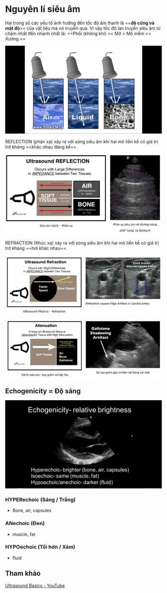 # Nguyên lí siêu âm
  

  
Hai trong số các yếu tố ảnh hưởng đến tốc độ âm thanh là ==**độ cứng và mật độ**== của vật liệu mà nó truyền qua. Vì vậy tốc độ lan truyền siêu âm từ chậm nhất đến nhanh nhất là: ==Phổi (không khí) << Mỡ < Mô mềm << Xương.==
  

  
![Nguyên lí siêu âm-20240623103244163.webp](./200%20FILES/201%20Image/Nguy%C3%AAn%20l%C3%AD%20si%C3%AAu%20%C3%A2m-20240623103244163.webp)
  

  
REFLECTION (phản xạ) xảy ra với sóng siêu âm khi hai mô liền kề có giá trị trở kháng ==khác nhau đáng kể==.
  

  
![Nguyên lí siêu âm-20240623002150875.webp](./200%20FILES/201%20Image/Nguy%C3%AAn%20l%C3%AD%20si%C3%AAu%20%C3%A2m-20240623002150875.webp)
  

  
REFRACTION (Khúc xạ) xảy ra với sóng siêu âm khi hai mô liền kề có giá trị trở kháng ==hơi khác nhau==.
  

  
![Nguyên lí siêu âm-20240623001923641.webp](./200%20FILES/201%20Image/Nguy%C3%AAn%20l%C3%AD%20si%C3%AAu%20%C3%A2m-20240623001923641.webp)
  

  
![Nguyên lí siêu âm-20240623002111238.webp](./200%20FILES/201%20Image/Nguy%C3%AAn%20l%C3%AD%20si%C3%AAu%20%C3%A2m-20240623002111238.webp)
  

  

  
## Echogenicity = Độ sáng
  

  
![Nguyên lí siêu âm-20240623103318393.webp](./200%20FILES/201%20Image/Nguy%C3%AAn%20l%C3%AD%20si%C3%AAu%20%C3%A2m-20240623103318393.webp)
  
### HYPERechoic (Sáng / Trắng)
  
- Bone, air, capsules
  

  
### ANechoic (Đen)
  
- muscle, fat
  

  
### HYPOechoic (Tối hơn / Xám)
  
- fluid
  
## Tham khảo
  
[Ultrasound Basics - YouTube](https://www.youtube.com/watch?v=m7h4iG6NhzU)
  

  

  

  

  

  
